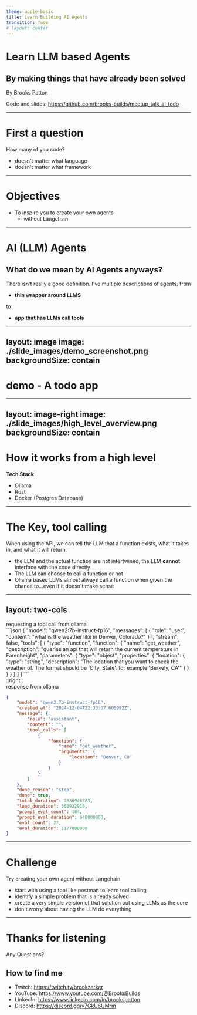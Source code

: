 ```yaml
---
theme: apple-basic
title: Learn Building AI Agents
transition: fade
# layout: center
---
```


# Learn LLM based Agents

## By making things that have already been solved


<div absolute bottom-5>
	By Brooks Patton

  Code and slides: https://github.com/brooks-builds/meetup_talk_ai_todo
</div>

---

# First a question

How many of you code?

- doesn't matter what language
- doesn't matter what framework

---

# Objectives

- To inspire you to create your own agents
  - without Langchain

---

# AI (LLM) Agents

## What do we mean by AI Agents anyways?

There isn't really a good definition. I've multiple descriptions of agents, from 

- **thin wrapper around LLMS** 

to 

- **app that has LLMs call tools**

---
layout: image
image: ./slide_images/demo_screenshot.png
backgroundSize: contain
---

# demo - A todo app

---
layout: image-right
image: ./slide_images/high_level_overview.png
backgroundSize: contain
---

# How it works from a high level

**Tech Stack**

- Ollama
- Rust
- Docker (Postgres Database)

---

# The Key, tool calling

When using the API, we can tell the LLM that a function exists, what it takes in, and what it will return.

- the LLM and the actual function are not intertwined, the LLM **cannot** interface with the code directly
- The LLM can choose to call a function or not
- Ollama based LLMs almost always call a function when given the chance to...even if it doesn't make sense

---
layout: two-cols
---

<div text-center>requesting a tool call from ollama</div>

<div mr-1>
```json
{
  "model": "qwen2:7b-instruct-fp16",
  "messages": [
		{
			"role": "user",
			"content": "what is the weather like in Denver, Colorado?"
		}
  ],
	"stream": false,
	"tools": [
		{
			"type": "function",
			"function": {
				"name": "get_weather",
				"description": "queries an api that will return the current temperature in Farenheight",
				"parameters": {
					"type": "object",
					"properties": {
						"location": {
							"type": "string",
							"description": "The location that you want to check the weather of. The format should be 'City, State'. for example 'Berkely, CA'"
						}
					}
				}
			}
		}
	]
}
```
</div>
::right::

<div text-center>response from ollama</div>

```json
{
	"model": "qwen2:7b-instruct-fp16",
	"created_at": "2024-12-04T22:33:07.605992Z",
	"message": {
		"role": "assistant",
		"content": "",
		"tool_calls": [
			{
				"function": {
					"name": "get_weather",
					"arguments": {
						"location": "Denver, CO"
					}
				}
			}
		]
	},
	"done_reason": "stop",
	"done": true,
	"total_duration": 2638946583,
	"load_duration": 563932916,
	"prompt_eval_count": 184,
	"prompt_eval_duration": 648000000,
	"eval_count": 27,
	"eval_duration": 1177000000
}
```
---

# Challenge

Try creating your own agent without Langchain

- start with using a tool like postman to learn tool calling
- identify a simple problem that is already solved
- create a very simple version of that solution but using LLMs as the core
- don't worry about having the LLM do everything

---

# Thanks for listening

Any Questions?

## How to find me

- Twitch: https://twitch.tv/brookzerker
- YouTube: https://www.youtube.com/@BrooksBuilds
- LinkedIn: https://www.linkedin.com/in/brookspatton
- Discord: https://discord.gg/y7GkU6UMrm

